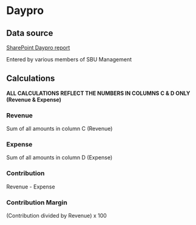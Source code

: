 # Daypro

## Data source

[SharePoint Daypro report](https://heathus.sharepoint.com/:x:/s/procimp/bidestdatanalysis/EVAxGH0DPptKjTlMZaQ1YF0BbM5FXfH8-2lM1TYkagOAlg)

Entered by various members of SBU Management

## Calculations

**ALL CALCULATIONS REFLECT THE NUMBERS IN COLUMNS C & D ONLY \(Revenue & Expense\)**

### Revenue

Sum of all amounts in column C \(Revenue\)

### Expense

Sum of all amounts in column D \(Expense\)

### Contribution

Revenue - Expense

### Contribution Margin

\(Contribution divided by Revenue\) x 100

